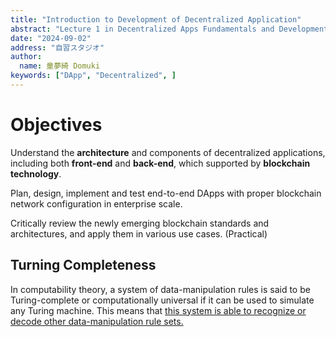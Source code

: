 ```yaml
---
title: "Introduction to Development of Decentralized Application"
abstract: "Lecture 1 in Decentralized Apps Fundamentals and Development"
date: "2024-09-02"
address: "自習スタジオ"
author:
  name: 童夢綺 Domuki
keywords: ["DApp", "Decentralized", ]
---
```


# Objectives

Understand the **architecture** and components of decentralized applications, including both **front-end** and **back-end**, which supported by **blockchain technology**.

Plan, design, implement and test end-to-end DApps with proper blockchain network configuration in enterprise scale.

Critically review the newly emerging blockchain standards and architectures, and apply them in various use cases. (Practical)

## Turning Completeness

In computability theory, a system of data-manipulation rules is said to be Turing-complete or computationally universal if it can be used to simulate any Turing machine. This means that <u>this system is able to recognize or decode other data-manipulation rule sets.</u>



